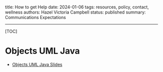 title: How to get Help
date: 2024-01-06
tags: resources, policy, contact, wellness
authors: Hazel Victoria Campbell
status: published
summary: Communications Expectations

---

[TOC]

# Objects UML Java

* [Objects UML Java Slides]({attach}slides/02-OO.pdf)
